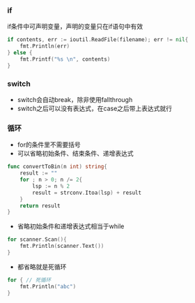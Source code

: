 ### if

if条件中可声明变量，声明的变量只在if语句中有效

```go
if contents, err := ioutil.ReadFile(filename); err != nil{
	fmt.Println(err)
} else {
	fmt.Printf("%s \n", contents)
}
```

### switch

* switch会自动break，除非使用fallthrough
* switch之后可以没有表达式，在case之后带上表达式就行

### 循环

* for的条件里不需要括号
* 可以省略初始条件、结束条件、递增表达式

```go
func convertToBin(n int) string{
	result := ""
	for ; n > 0; n /= 2{
		lsp := n % 2
		result = strconv.Itoa(lsp) + result
	}
	return result
}
```

* 省略初始条件和递增表达式相当于while

```go
for scanner.Scan(){
	fmt.Println(scanner.Text())
}
```

* 都省略就是死循环

```go
for { // 死循环
	fmt.Println("abc")
}
```

